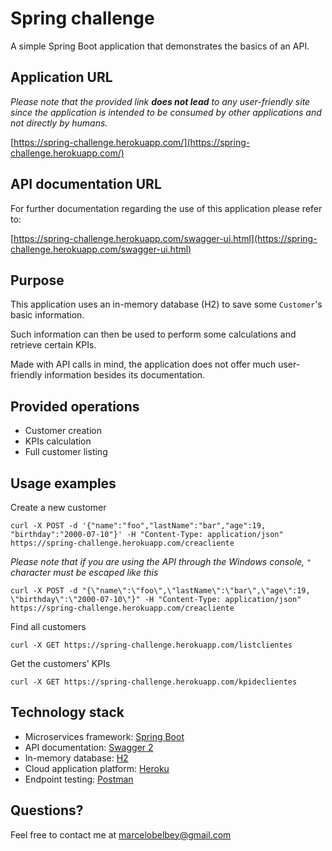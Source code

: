 # Spring challenge

A simple Spring Boot application that demonstrates the basics of an API.

## Application URL
*Please note that the provided link **does not lead** to any user-friendly site since the application is intended to be consumed by other applications and not directly by humans.*

[https://spring-challenge.herokuapp.com/](https://spring-challenge.herokuapp.com/)

## API documentation URL

For further documentation regarding the use of this application please refer to: 

[https://spring-challenge.herokuapp.com/swagger-ui.html](https://spring-challenge.herokuapp.com/swagger-ui.html)

## Purpose
This application uses an in-memory database (H2) to save some `Customer`'s basic information. 

Such information can then be used to perform some calculations and retrieve certain KPIs.

Made with API calls in mind, the application does not offer much user-friendly information besides its documentation.

## Provided operations
- Customer creation
- KPIs calculation
- Full customer listing

## Usage examples

Create a new customer

`curl -X POST -d '{"name":"foo","lastName":"bar","age":19, "birthday":"2000-07-10"}' -H "Content-Type: application/json" https://spring-challenge.herokuapp.com/creacliente`

*Please note that if you are using the API through the Windows console, `"` character must be escaped like this*

`curl -X POST -d "{\"name\":\"foo\",\"lastName\":\"bar\",\"age\":19, \"birthday\":\"2000-07-10\"}" -H "Content-Type: application/json" https://spring-challenge.herokuapp.com/creacliente`

Find all customers

`curl -X GET https://spring-challenge.herokuapp.com/listclientes`

Get the customers' KPIs

`curl -X GET https://spring-challenge.herokuapp.com/kpideclientes`

## Technology stack
- Microservices framework: [Spring Boot](https://spring.io/projects/spring-boot)
- API documentation: [Swagger 2](https://swagger.io/)
- In-memory database: [H2](https://www.h2database.com/html/main.html)
- Cloud application platform: [Heroku](https://dashboard.heroku.com)
- Endpoint testing: [Postman](https://www.getpostman.com)

## Questions?
Feel free to contact me at <marcelobelbey@gmail.com>
